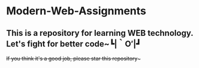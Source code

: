 # Modern-Web-Assignments

 This is a repository for learning WEB technology. Let's fight for better code~┗|｀O′|┛  
---
~~If you think it's a good job, please star this repository~~~
